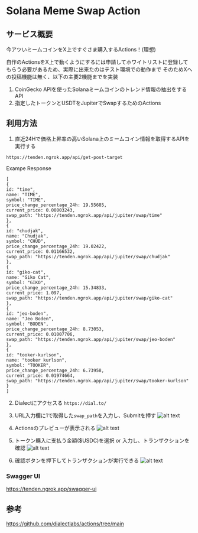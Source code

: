 # Solana Meme Swap Action

## サービス概要

今アツいミームコインをX上ですぐさま購入するActions！(理想)

自作のActionsをX上で動くようにするには申請してホワイトリストに登録してもらう必要があるため、実際に出来たのはテスト環境での動作まで
そのためXへの投稿機能は無く、以下の主要2機能までを実装

1. CoinGecko APIを使ったSolanaミームコインのトレンド情報の抽出をするAPI
2. 指定したトークンとUSDTをJupiterでSwapするためのActions


## 利用方法
1. 直近24Hで価格上昇率の高いSolana上のミームコイン情報を取得するAPIを実行する
   
```https://tenden.ngrok.app/api/get-post-target```

Exampe Response
```
[
{
id: "time",
name: "TIME",
symbol: "TIME",
price_change_percentage_24h: 19.55685,
current_price: 0.00003243,
swap_path: "https://tenden.ngrok.app/api/jupiter/swap/time"
},
{
id: "chudjak",
name: "Chudjak",
symbol: "CHUD",
price_change_percentage_24h: 19.02422,
current_price: 0.01166532,
swap_path: "https://tenden.ngrok.app/api/jupiter/swap/chudjak"
},
{
id: "giko-cat",
name: "Giko Cat",
symbol: "GIKO",
price_change_percentage_24h: 15.34833,
current_price: 1.097,
swap_path: "https://tenden.ngrok.app/api/jupiter/swap/giko-cat"
},
{
id: "jeo-boden",
name: "Jeo Boden",
symbol: "BODEN",
price_change_percentage_24h: 8.73053,
current_price: 0.01007706,
swap_path: "https://tenden.ngrok.app/api/jupiter/swap/jeo-boden"
},
{
id: "tooker-kurlson",
name: "tooker kurlson",
symbol: "TOOKER",
price_change_percentage_24h: 6.73958,
current_price: 0.01974664,
swap_path: "https://tenden.ngrok.app/api/jupiter/swap/tooker-kurlson"
}
]
```

2. Dialectにアクセスる
```https://dial.to/```

3. URL入力欄に1で取得した`swap_path`を入力し、Submitを押す
![alt text](image-3.png)

4. Actionsのプレビューが表示される
![alt text](image-4.png)

5. トークン購入に支払う金額($USDC)を選択 or 入力し、トランザクションを確認
![alt text](image-2.png)

6. 確認ボタンを押下してトランザクションが実行できる
![alt text](image-5.png)


### Swagger UI
https://tenden.ngrok.app/swagger-ui

## 参考
https://github.com/dialectlabs/actions/tree/main